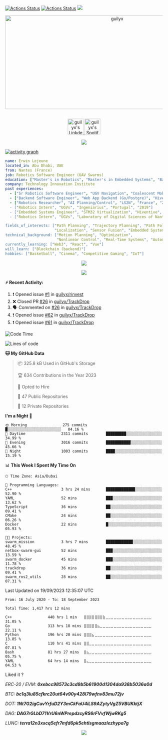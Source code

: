 [![Actions Status](https://github.com/guilyx/guilyx/workflows/wakatime-stats/badge.svg)](https://github.com/guilyx/guilyx/actions)
[![Actions Status](https://github.com/guilyx/guilyx/workflows/update-gh-activity/badge.svg)](https://github.com/guilyx/guilyx/actions)
![](https://visitor-badge.glitch.me/badge?page_id=guilyx.guilyx)

<!-- <p align="center">
<img alt="loficity" width="600px" src="https://github.com/HyunCafe/HyunCafe/raw/main/assests/loficity.gif"</img>
</p> -->

<p align="center">
  <img src="https://socialify.git.ci/guilyx/guilyx/image?font=Source%20Code%20Pro&forks=1&issues=1&language=1&name=1&owner=1&pattern=Plus&pulls=1&stargazers=1&theme=Dark" alt="guilyx" width="700" height="300" />
</p>

<p align="center">
<br/>
<a href="https://www.linkedin.com/in/erwinlejeune-lkn">
  <img alt="guilyx's LinkdeIN" width="50px" src="https://user-images.githubusercontent.com/43545812/144035037-0f415fc7-9f96-4517-a370-ccc6e78a714b.png" />
</a>
<a href="https://open.spotify.com/user/11147618695?si=zZFn6uAGRLyoU02lsG50GA">
  <img alt="guilyx's Spotify" width="50px" src="https://user-images.githubusercontent.com/43545812/144035120-1ad5169b-91c7-4078-bef9-6a82c733f373.png" />
</a>
<br>
</p>

<p align="center">
  <img alig src="https://github-profile-trophy.vercel.app/?username=guilyx&theme=onedark&column=-1" />
</p>

[![activity graph](https://github-readme-activity-graph.vercel.app/graph?username=guilyx&theme=github-dark-dimmed&custom_title=Guilyx%20Activity%20Graph&hide_border=true)](https://github.com/ashutosh00710/github-readme-activity-graph)

```yaml
name: Erwin Lejeune
located_in: Abu Dhabi, UAE
from: Nantes (France)
job: Robotics Software Engineer (UAV Swarms)
education: ["Master's in Robotics", "Master's in Embedded Systems", "Bachelor's in Electronics"]
company: Technology Innovation Institute
past experiences: 
  - ["Sr Robotics Software Engineer", "UGV Navigation", "Coalescent Mobile Robotics", "Denmark", "2021-2022"]
  - ["Backend Software Engineer", "Web App Backend (Go/Postgre)", "Hiventive", "Fully Remote", "2020-2021"]
  - ["Robotics Researcher", "AI Planning/Control", "LS2N", "France", "2019-2021]
  - ["Robotics Intern", "UGVs", "Ingeniarius", "Portugal", "2019"]
  - ["Embedded Systems Engineer", "STM32 Virtualization", "Hiventive", "France", "2018-2019"]
  - ["Robotics Intern", "UGVs", "Laboratory of Digital Sciences of Nantes (LS2N)", "France", "2019"]

fields_of_interests: ["Path Planning", "Trajectory Planning", "Path Following", "Behaviour Planning", 
                      "Localization", "Sensor Fusion", "Embedded Systems"]
technical_background: ["Motion Planning", "Optimization", 
                       "Nonlinear Control", "Real-Time Systems", "Automated Planning"]
currently_learning: ["Web3", "React", "Vue"]
will_learn: ["Blockchain (backend)"]
hobbies: ["Basketball", "Cinema", "Competitive Gaming", "IoT"]
```

<p align="center">
  <img src="https://spotify-github-profile.vercel.app/api/view?uid=11147618695&cover_image=true&theme=novatorem&show_offline=true&background_color=121212&interchange=false&bar_color=53b14f&bar_color_cover=false">
</p>

<p align="center">
  <img src="https://spotify-recently-played-readme.vercel.app/api?user=11147618695&count=5">
</p>


**:zap: Recent Activity:**

<!--START_SECTION:activity-->
1. ❗ Opened issue [#1](https://github.com/guilyx/rinvest/issues/1) in [guilyx/rinvest](https://github.com/guilyx/rinvest)
2. ❌ Closed PR [#26](https://github.com/guilyx/TrackDrop/pull/26) in [guilyx/TrackDrop](https://github.com/guilyx/TrackDrop)
3. 🗣 Commented on [#26](https://github.com/guilyx/TrackDrop/pull/26#issuecomment-1713262501) in [guilyx/TrackDrop](https://github.com/guilyx/TrackDrop)
4. ❗ Opened issue [#62](https://github.com/guilyx/TrackDrop/issues/62) in [guilyx/TrackDrop](https://github.com/guilyx/TrackDrop)
5. ❗ Opened issue [#61](https://github.com/guilyx/TrackDrop/issues/61) in [guilyx/TrackDrop](https://github.com/guilyx/TrackDrop)
<!--END_SECTION:activity-->

<!--START_SECTION:waka-->
![Code Time](http://img.shields.io/badge/Code%20Time-1%2C416%20hrs-blue)

![Lines of code](https://img.shields.io/badge/From%20Hello%20World%20I%27ve%20Written-74.3%20million%20lines%20of%20code-blue)

**🐱 My GitHub Data** 

> 📦 325.8 kB Used in GitHub's Storage 
 > 
> 🏆 634 Contributions in the Year 2023
 > 
> 💼 Opted to Hire
 > 
> 📜 47 Public Repositories 
 > 
> 🔑 12 Private Repositories 
 > 
**I'm a Night 🦉** 

```text
🌞 Morning                275 commits         █░░░░░░░░░░░░░░░░░░░░░░░░   04.16 % 
🌆 Daytime                2311 commits        █████████░░░░░░░░░░░░░░░░   34.99 % 
🌃 Evening                3016 commits        ███████████░░░░░░░░░░░░░░   45.66 % 
🌙 Night                  1003 commits        ████░░░░░░░░░░░░░░░░░░░░░   15.19 % 
```


📊 **This Week I Spent My Time On** 

```text
🕑︎ Time Zone: Asia/Dubai

💬 Programming Languages: 
C++                      3 hrs 24 mins       █████████████░░░░░░░░░░░░   52.90 % 
YAML                     52 mins             ███░░░░░░░░░░░░░░░░░░░░░░   13.62 % 
TypeScript               36 mins             ██░░░░░░░░░░░░░░░░░░░░░░░   09.41 % 
CMake                    24 mins             ██░░░░░░░░░░░░░░░░░░░░░░░   06.26 % 
Docker                   22 mins             █░░░░░░░░░░░░░░░░░░░░░░░░   05.93 % 

🐱‍💻 Projects: 
swarm_mission            3 hrs 7 mins        ████████████░░░░░░░░░░░░░   48.45 % 
netbox-swarm-gui         52 mins             ███░░░░░░░░░░░░░░░░░░░░░░   13.59 % 
swarm_docker             45 mins             ███░░░░░░░░░░░░░░░░░░░░░░   11.78 % 
trackdrop                36 mins             ██░░░░░░░░░░░░░░░░░░░░░░░   09.41 % 
swarm_ros2_utils         28 mins             ██░░░░░░░░░░░░░░░░░░░░░░░   07.31 % 
```


 Last Updated on 19/09/2023 12:35:07 UTC
<!--END_SECTION:waka-->

<!--START_SECTION:waka-simple-->

```text
From: 16 July 2020 - To: 18 September 2023

Total Time: 1,417 hrs 12 mins

C++                440 hrs 1 min   ⣿⣿⣿⣿⣿⣿⣿⣷⣀⣀⣀⣀⣀⣀⣀⣀⣀⣀⣀⣀⣀⣀⣀⣀⣀   31.05 %
Go                 313 hrs 18 mins ⣿⣿⣿⣿⣿⣦⣀⣀⣀⣀⣀⣀⣀⣀⣀⣀⣀⣀⣀⣀⣀⣀⣀⣀⣀   22.11 %
Python             196 hrs 20 mins ⣿⣿⣿⣦⣀⣀⣀⣀⣀⣀⣀⣀⣀⣀⣀⣀⣀⣀⣀⣀⣀⣀⣀⣀⣀   13.85 %
C                  110 hrs 41 mins ⣿⣿⣀⣀⣀⣀⣀⣀⣀⣀⣀⣀⣀⣀⣀⣀⣀⣀⣀⣀⣀⣀⣀⣀⣀   07.81 %
Bash               81 hrs 27 mins  ⣿⣦⣀⣀⣀⣀⣀⣀⣀⣀⣀⣀⣀⣀⣀⣀⣀⣀⣀⣀⣀⣀⣀⣀⣀   05.75 %
YAML               64 hrs 14 mins  ⣿⣄⣀⣀⣀⣀⣀⣀⣀⣀⣀⣀⣀⣀⣀⣀⣀⣀⣀⣀⣀⣀⣀⣀⣀   04.53 %
```

<!--END_SECTION:waka-simple-->

Liked it ?

*ERC-20 / EVM: **0xebcc98573c3cd9b5b61900d1304da938b5036a0d***

*BTC: **bc1q3lu85cfkrc20ut64v90y428l79wfnv83mu72jv***

*DOT: **1Nt7G2igCuvYrfuD2Y3mCkFaU4iLS9AZytyVgZ5VBUKktjX***

*DAG: **DAG7rGLbD71VrU6nWPrepdzcyRS6rFVvfWjwRKg5***

*LUNC: **terra12n3xscq5efr7mfd6pk5ehtlsgmaazlezhypa7g***

<p align="center">
  <img src="https://capsule-render.vercel.app/api?type=waving&color=gradient&height=60&section=footer"/>
</p>
